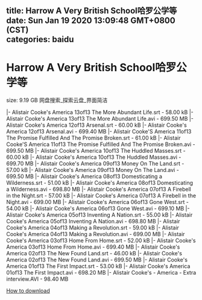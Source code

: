 
title: Harrow A Very British School哈罗公学等
date: Sun Jan 19 2020 13:09:48 GMT+0800 (CST)    
categories: baidu
---

# Harrow A Very British School哈罗公学等
size: 9.19 GB
 网盘搜索_探索云盘_界面简洁
 
|- Alistair Cooke's America 13of13 The More Abundant Life.srt - 58.00 kB
|- Alistair Cooke's America 13of13 The More Abundant Life.avi - 699.50 MB
|- Alistair Cooke's America 12of13 Arsenal.srt - 60.00 kB
|- Alistair Cooke's America 12of13 Arsenal.avi - 699.40 MB
|- Alistair Cooke'S America 11of13 The Promise Fulfilled And The Promise Broken.srt - 61.00 kB
|- Alistair Cooke'S America 11of13 The Promise Fulfilled And The Promise Broken.avi - 699.50 MB
|- Alistair Cooke's America 10of13 The Huddled Masses.srt - 60.00 kB
|- Alistair Cooke's America 10of13 The Huddled Masses.avi - 699.70 MB
|- Alistair Cooke's America 09of13 Money On The Land.srt - 57.00 kB
|- Alistair Cooke's America 09of13 Money On The Land.avi - 699.50 MB
|- Alistair Cooke's America 08of13 Domesticating a Wilderness.srt - 51.00 kB
|- Alistair Cooke's America 08of13 Domesticating a Wilderness.avi - 698.80 MB
|- Alistair Cooke's America 07of13 A Firebell in the Night.srt - 57.00 kB
|- Alistair Cooke's America 07of13 A Firebell in the Night.avi - 699.00 MB
|- Alistair Cooke's America 06of13 Gone West.srt - 54.00 kB
|- Alistair Cooke's America 06of13 Gone West.avi - 699.10 MB
|- Alistair Cooke's America 05of13  Inventing A Nation.srt - 55.00 kB
|- Alistair Cooke's America 05of13  Inventing A Nation.avi - 698.80 MB
|- Alistair Cooke's America 04of13 Making a Revolution.srt - 59.00 kB
|- Alistair Cooke's America 04of13 Making a Revolution.avi - 699.00 MB
|- Alistair Cooke's America 03of13  Home From Home.srt - 52.00 kB
|- Alistair Cooke's America 03of13  Home From Home.avi - 699.40 MB
|- Alistair Cooke's America 02of13 The New Found Land.srt - 46.00 kB
|- Alistair Cooke's America 02of13 The New Found Land.avi - 699.50 MB
|- Alistair Cooke's America 01of13  The First Impact.srt - 53.00 kB
|- Alistair Cooke's America 01of13  The First Impact.avi - 698.20 MB
|- Alistair Cooke's - America - Extra interview.AVI - 98.40 MB

[How to download](https://bpcam.bemobtrk.com/go/2ceec3aa-1ca2-46d6-b9ff-aaa5c184517c?jno=168)